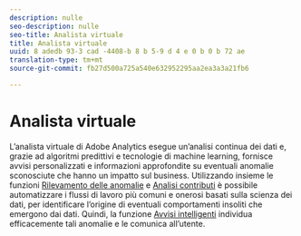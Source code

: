 ```yaml
---
description: nulle
seo-description: nulle
seo-title: Analista virtuale
title: Analista virtuale
uuid: 8 adedb 93-3 cad -4408-b 8 b 5-9 d 4 e 0 b 0 b 72 ae
translation-type: tm+mt
source-git-commit: fb27d500a725a540e632952295aa2ea3a3a21fb6

---
```



# Analista virtuale

L’analista virtuale di Adobe Analytics esegue un’analisi continua dei dati e, grazie ad algoritmi predittivi e tecnologie di machine learning, fornisce avvisi personalizzati e informazioni approfondite su eventuali anomalie sconosciute che hanno un impatto sul business. Utilizzando insieme le funzioni [Rilevamento delle anomalie](/help/analyze/analysis-workspace/virtual-analyst/c-anomaly-detection/anomaly-detection.md) e [Analisi contributi](/help/analyze/analysis-workspace/virtual-analyst/contribution-analysis/run-contribution-analysis.md) è possibile automatizzare i flussi di lavoro più comuni e onerosi basati sulla scienza dei dati, per identificare l’origine di eventuali comportamenti insoliti che emergono dai dati. Quindi, la funzione [Avvisi intelligenti](/help/analyze/analysis-workspace/c-intelligent-alerts/intellligent-alerts.md) individua efficacemente tali anomalie e le comunica all’utente.

